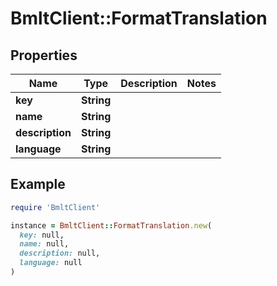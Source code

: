 # BmltClient::FormatTranslation

## Properties

| Name | Type | Description | Notes |
| ---- | ---- | ----------- | ----- |
| **key** | **String** |  |  |
| **name** | **String** |  |  |
| **description** | **String** |  |  |
| **language** | **String** |  |  |

## Example

```ruby
require 'BmltClient'

instance = BmltClient::FormatTranslation.new(
  key: null,
  name: null,
  description: null,
  language: null
)
```

